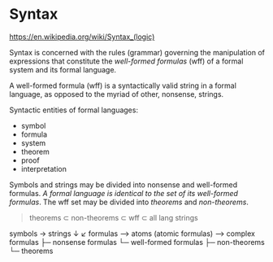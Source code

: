 # Syntax

https://en.wikipedia.org/wiki/Syntax_(logic)

Syntax is concerned with the rules (grammar) governing the manipulation of expressions that constitute the *well-formed formulas* (wff) of a formal system and its formal language.

A well-formed formula (wff) is a syntactically valid string in a formal language, as opposed to the myriad of other, nonsense, strings.

Syntactic entities of formal languages:
- symbol
- formula
- system
- theorem
- proof
- interpretation

Symbols and strings may be divided into nonsense and well-formed formulas. *A formal language is identical to the set of its well-formed formulas*. The wff set may be divided into *theorems* and *non-theorems*.

> theorems ⊂ non-theorems ⊂ wff ⊂ all lang strings

symbols -> strings
↓        ↙
formulas --> atoms (atomic formulas) --> complex formulas
├─ nonsense formulas
└─ well-formed formulas
  ├─ non-theorems
  └─ theorems
